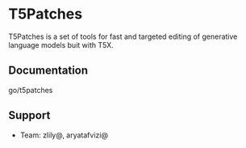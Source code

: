 # T5Patches

T5Patches is a set of tools for fast and targeted editing of generative language
models buit with T5X.

## Documentation

go/t5patches

## Support

* Team: zlily@, aryatafvizi@

